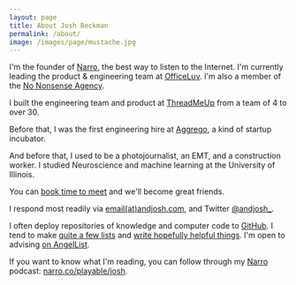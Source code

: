 ```yaml
---
layout: page
title: About Josh Beckman
permalink: /about/
image: /images/page/mustache.jpg
---
```

I'm the founder of <a href="//narro.co">Narro</a>, the best way to listen to the Internet. I'm currently leading the product & engineering team at <a href="//officeluv.com">OfficeLuv</a>. I'm also a member of the <a href="http://no.nonsense.agency">No Nonsense Agency</a>.

I built the engineering team and product at [ThreadMeUp](//threadmeup.com) from a team of 4 to over 30.

Before that, I was the first engineering hire at [Aggrego](//aggrego.com), a kind of startup incubator.

And before that, I used to be a photojournalist, an EMT, and a construction worker. I studied Neuroscience and machine learning at the University of Illinois.

You can [book time to meet](//calendly.com/andjosh/30min) and we'll become great friends.

I respond most readily via [email(at)andjosh.com](mailto:email@andjosh.com), and Twitter [@andjosh_](//twitter.com/andjosh_).

I often deploy repositories of knowledge and computer code to [GitHub](//github.com/andjosh). I tend to make [quite a few lists](/lists) and [write hopefully helpful things](/). I'm open to advising [on AngelList](//angel.co/andjosh).

If you want to know what I'm reading, you can follow through my [Narro](//narro.co) podcast: [narro.co/playable/josh](//www.narro.co/playable/josh).
